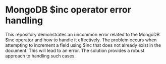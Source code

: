 # MongoDB $inc operator error handling
This repository demonstrates an uncommon error related to the MongoDB $inc operator and how to handle it effectively.  The problem occurs when attempting to increment a field using $inc that does not already exist in the document. This will lead to an error. The solution provides a robust approach to handling such cases. 